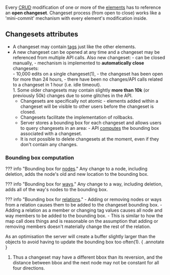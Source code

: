 Every [CRUD](elements.md#operations-on-osm-elements) modification of one or more of the [elements](elements.md) has to reference an **open changeset**. Changeset process (from open to close) works like a 'mini-commit' mechanism with every element's modification inside.

## Changesets attributes

- A changeset may contain [tags](tags.md) just like the other elements.
- A new changeset can be opened at any time and a changeset may be referenced from multiple API calls. Also new changeset:
      - can be closed manually,
      - mechanism is implemented to **automatically close** changesets:
          <div class="annotate" markdown>
          - 10,000 edits on a single changeset(1),
          - the changeset has been open for more than 24 hours,
          - there have been no changes/API calls related to a changeset in 1 hour (i.e. idle timeout).
            </div>
            1. Some older changesets may contain slightly **more than 10k** (or previously 50k) changes due to some glitches in the API.
    - Changesets are specifically not atomic - elements added within a changeset will be visible to other users before the changeset is closed.
    - Changesets facilitate the implementation of rollbacks.
    - Server stores a bounding box for each changeset and allows users to query changesets in an area:
          - API [computes](#bounding-box-computation) the bounding box associated with a changeset.
    - It is not possible to delete changesets at the moment, even if they don't contain any changes.

### Bounding box computation

??? info "Bounding box for [nodes](elements.md#elements-description)."
    Any change to a node, including deletion, adds the node's old and new location to the bounding box.

??? info "Bounding box for [ways](elements.md#elements-description)."
    Any change to a way, including deletion, adds all of the way's nodes to the bounding box.

??? info "Bounding box for [relations](elements.md#elements-description)."
    - Adding or removing nodes or ways from a relation causes them to be added to the changeset bounding box.
    - Adding a relation as a member or changing tag values causes all node and way members to be added to the bounding box.
    - This is similar to how the map call does things and is reasonable on the assumption that adding or removing members doesn't materially change the rest of the relation.

As an optimisation the server will create a buffer slightly larger than the objects to avoid having to update the bounding box too often(1).
{ .annotate }

1. Thus a changeset may have a different bbox than its reversion, and the distance between bbox and the next node may not be constant for all four directions.